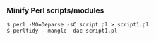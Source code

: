 ### Minify Perl scripts/modules

    $ perl -MO=Deparse -sC script.pl > script1.pl  
    $ perltidy --mangle -dac script1.pl
